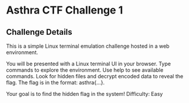 # Asthra CTF Challenge 1

## Challenge Details
This is a simple Linux terminal emulation challenge hosted in a web environment.

You will be presented with a Linux terminal UI in your browser.
Type commands to explore the environment. Use help to see available commands.
Look for hidden files and decrypt encoded data to reveal the flag.
The flag is in the format: asthra{...}.

Your goal is to find the hidden flag in the system!
Difficulty: Easy
